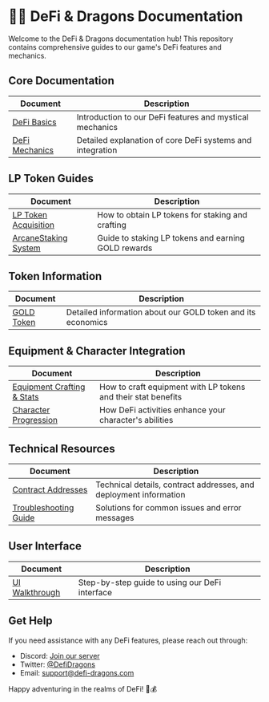 # 🧙‍♂️ DeFi & Dragons Documentation

Welcome to the DeFi & Dragons documentation hub! This repository contains comprehensive guides to our game's DeFi features and mechanics.

## Core Documentation

| Document | Description |
|----------|-------------|
| [DeFi Basics](index.md) | Introduction to our DeFi features and mystical mechanics |
| [DeFi Mechanics](defi-mechanics.md) | Detailed explanation of core DeFi systems and integration |

## LP Token Guides

| Document | Description |
|----------|-------------|
| [LP Token Acquisition](lp-token-acquisition.md) | How to obtain LP tokens for staking and crafting |
| [ArcaneStaking System](index.md#the-arcane-staking-circles) | Guide to staking LP tokens and earning GOLD rewards |

## Token Information

| Document | Description |
|----------|-------------|
| [GOLD Token](gold-token.md) | Detailed information about our GOLD token and its economics |

## Equipment & Character Integration

| Document | Description |
|----------|-------------|
| [Equipment Crafting & Stats](equipment-stats.md) | How to craft equipment with LP tokens and their stat benefits |
| [Character Progression](character-progression.md) | How DeFi activities enhance your character's abilities |

## Technical Resources

| Document | Description |
|----------|-------------|
| [Contract Addresses](contract-addresses.md) | Technical details, contract addresses, and deployment information |
| [Troubleshooting Guide](troubleshooting.md) | Solutions for common issues and error messages |

## User Interface

| Document | Description |
|----------|-------------|
| [UI Walkthrough](user-interface.md) | Step-by-step guide to using our DeFi interface |

## Get Help

If you need assistance with any DeFi features, please reach out through:

- Discord: [Join our server](https://discord.gg/defi-dragons)
- Twitter: [@DefiDragons](https://twitter.com/DefiDragons)
- Email: support@defi-dragons.com

Happy adventuring in the realms of DeFi! 🐉💰 